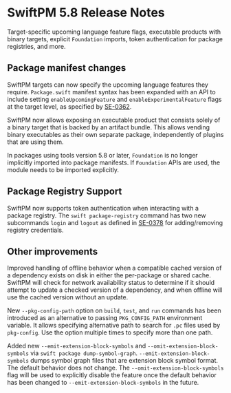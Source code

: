 # SwiftPM 5.8 Release Notes

Target-specific upcoming language feature flags, executable products with binary targets, explicit `Foundation` imports, token authentication for package registries, and more.

## Package manifest changes

SwiftPM targets can now specify the upcoming language features they require. `Package.swift` manifest syntax has been expanded with an API to include setting `enableUpcomingFeature` and `enableExperimentalFeature` flags at the target level, as specified by [SE-0362](https://github.com/swiftlang/swift-evolution/blob/main/proposals/0362-piecemeal-future-features.md).
  
SwiftPM now allows exposing an executable product that consists solely of a binary target that is backed by an artifact bundle. This allows vending binary executables as their own separate package, independently of plugins that are using them.

In packages using tools version 5.8 or later, `Foundation` is no longer implicitly imported into package manifests. If `Foundation` APIs are used, the module needs to be imported explicitly.
  
## Package Registry Support

SwiftPM now supports token authentication when interacting with a package registry. The `swift package-registry` command has two new subcommands `login` and `logout` as defined in [SE-0378](https://github.com/swiftlang/swift-evolution/blob/main/proposals/0378-package-registry-auth.md) for adding/removing registry credentials.

## Other improvements

Improved handling of offline behavior when a compatible cached version of a dependency exists on disk in either the per-package or shared cache. SwiftPM will check for network availability status to determine if it should attempt to update a checked version of a dependency, and when offline will use the cached version without an update.  
  
New `--pkg-config-path` option on `build`, `test`, and `run` commands has been introduced as an alternative to passing `PKG_CONFIG_PATH` environment variable. It allows specifying alternative path to search for `.pc` files used by `pkg-config`. Use the option multiple times to specify more than one path.

Added new `--emit-extension-block-symbols` and `--omit-extension-block-symbols` via `swift package dump-symbol-graph`. `--emit-extension-block-symbols` dumps symbol graph files that are extension block symbol format. The default behavior does not change. The `--omit-extension-block-symbols` flag will be used to explicitly disable the feature once the default behavior has been changed to `--emit-extension-block-symbols` in the future.
